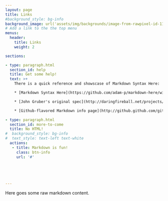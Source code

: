 ```yaml
---
layout: page
title: Links
#background_style: bg-info
background_image: url('assets/img/backgrounds/image-from-rawpixel-id-1199650-jpeg.jpg')
# Add a link to the the top menu
menus:
  header:
    title: Links
    weight: 2

sections:

- type: paragraph.html
  section_id: help
  title: Get some help!
  text: >+
    There is a quick reference and showscase of Markdown Syntax Here:

    * [Markdown Syntax Here](https://github.com/adam-p/markdown-here/wiki/Markdown-Cheatsheet).

    * [John Gruber's original spec](http://daringfireball.net/projects/markdown/).

    * [Github-flavored Markdown info page](http://github.github.com/github-flavored-markdown/).

- type: paragraph.html
  section_id: more-to-come
  title: No HTML!
#  background_style: bg-info
#  text_style: text-left text-white
  actions:
   - title: Markdown is fun!
     class: btn-info
     url: '#'





---
```

Here goes some raw markdown content.
